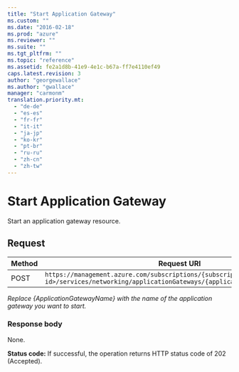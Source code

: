 ```yaml
---
title: "Start Application Gateway"
ms.custom: ""
ms.date: "2016-02-18"
ms.prod: "azure"
ms.reviewer: ""
ms.suite: ""
ms.tgt_pltfrm: ""
ms.topic: "reference"
ms.assetid: fe2a1d8b-41e9-4e1c-b67a-ff7e4110ef49
caps.latest.revision: 3
author: "georgewallace"
ms.author: "gwallace"
manager: "carmonm"
translation.priority.mt: 
  - "de-de"
  - "es-es"
  - "fr-fr"
  - "it-it"
  - "ja-jp"
  - "ko-kr"
  - "pt-br"
  - "ru-ru"
  - "zh-cn"
  - "zh-tw"
---
```

# Start Application Gateway
Start an application gateway resource.  
  
## Request  
  
|Method|Request URI|  
|------------|-----------------|  
|POST|`https://management.azure.com/subscriptions/{subscriptionId<subscription-id>/services/networking/applicationGateways/{applicationGatewayName}/Start`|  
  
 *Replace {ApplicationGatewayName} with the name of the application gateway you want to start.*  
  
### Response body  
 None.  
  
 **Status code:** If successful, the operation returns HTTP status code of 202 (Accepted).